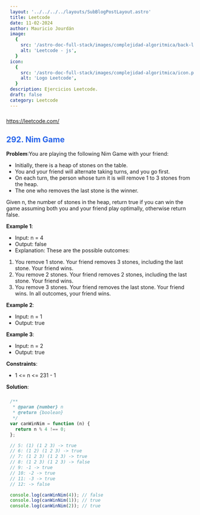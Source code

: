 ```yaml
---
layout: '../../../../layouts/SubBlogPostLayout.astro'
title: Leetcode
date: 11-02-2024
author: Mauricio Jourdán
image:
  {
    src: '/astro-doc-full-stack/images/complejidad-algoritmica/back-leetcode.png',
    alt: 'Leetcode - js',
  }
icon:
  {
    src: '/astro-doc-full-stack/images/complejidad-algoritmica/icon.png',
    alt: 'Logo Leetcode',
  }
description: Ejercicios Leetcode.
draft: false
category: Leetcode
---
```


https://leetcode.com/

## 292. Nim Game

**Problem**:You are playing the following Nim Game with your friend:

- Initially, there is a heap of stones on the table.
- You and your friend will alternate taking turns, and you go first.
- On each turn, the person whose turn it is will remove 1 to 3 stones from the heap.
- The one who removes the last stone is the winner.

Given n, the number of stones in the heap, return true if you can win the game assuming both you and your friend play optimally, otherwise return false.

**Example 1**:

- Input: n = 4
- Output: false
- Explanation: These are the possible outcomes:

1. You remove 1 stone. Your friend removes 3 stones, including the last stone. Your friend wins.
2. You remove 2 stones. Your friend removes 2 stones, including the last stone. Your friend wins.
3. You remove 3 stones. Your friend removes the last stone. Your friend wins.
   In all outcomes, your friend wins.

**Example 2**:

- Input: n = 1
- Output: true

**Example 3**:

- Input: n = 2
- Output: true

**Constraints**:

- 1 <= n <= 231 - 1

**Solution**:

```js
/**
 * @param {number} n
 * @return {boolean}
 */
var canWinNim = function (n) {
  return n % 4 !== 0;
};

// 5: (1) (1 2 3) -> true
// 6: (1 2) (1 2 3) -> true
// 7: (1 2 3) (1 2 3) -> true
// 8: (1 2 3) (1 2 3) -> false
// 9: -1 -> true
// 10: -2 -> true
// 11: -3 -> true
// 12: -> false

console.log(canWinNim(4)); // false
console.log(canWinNim(1)); // true
console.log(canWinNim(2)); // true
```

<style>
  h1 { color: #713f12; }
  h2 { color: #2563eb; }
  h3 { color: #a855f7; }
  img {
    width: 100%;
    height: 100%;
    object-fit: cover;
  }
  pre {
    padding: 10px;
  }
</style>
